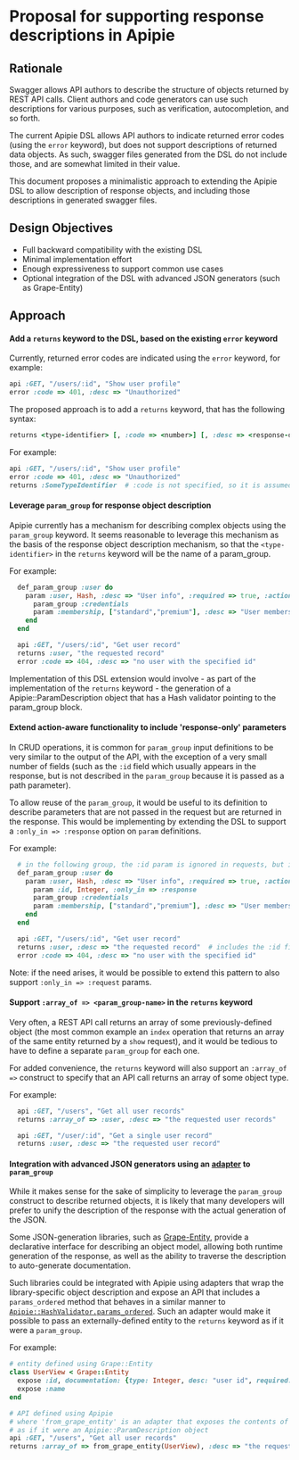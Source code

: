 # Proposal for supporting response descriptions in Apipie

## Rationale

Swagger allows API authors to describe the structure of objects returned by REST API calls.
Client authors and code generators can use such descriptions for various purposes, such as verification, 
autocompletion, and so forth.

The current Apipie DSL allows API authors to indicate returned error codes (using the `error` keyword), 
but does not support descriptions of returned data objects. As such, swagger files
generated from the DSL do not include those, and are somewhat limited in their value.

This document proposes a minimalistic approach to extending the Apipie DSL to allow description of response
objects, and including those descriptions in generated swagger files. 

## Design Objectives

* Full backward compatibility with the existing DSL
* Minimal implementation effort
* Enough expressiveness to support common use cases
* Optional integration of the DSL with advanced JSON generators (such as Grape-Entity)      

## Approach

#### Add a `returns` keyword to the DSL, based on the existing `error` keyword

Currently, returned error codes are indicated using the `error` keyword, for example:
```ruby
api :GET, "/users/:id", "Show user profile"
error :code => 401, :desc => "Unauthorized"
```

The proposed approach is to add a `returns` keyword, that has the following syntax:
```ruby
returns <type-identifier> [, :code => <number>] [, :desc => <response-description>]
```

For example:
```ruby
api :GET, "/users/:id", "Show user profile"
error :code => 401, :desc => "Unauthorized"
returns :SomeTypeIdentifier  # :code is not specified, so it is assumed to be 200
```


#### Leverage `param_group` for response object description

Apipie currently has a mechanism for describing complex objects using the `param_group` keyword.
It seems reasonable to leverage this mechanism as the basis of the response object description mechanism,
so that the `<type-identifier>` in the `returns` keyword will be the name of a param_group.

For example:
```ruby
  def_param_group :user do
    param :user, Hash, :desc => "User info", :required => true, :action_aware => true do
      param_group :credentials
      param :membership, ["standard","premium"], :desc => "User membership", :allow_nil => false
    end
  end

  api :GET, "/users/:id", "Get user record"
  returns :user, "the requested record"
  error :code => 404, :desc => "no user with the specified id"
```

Implementation of this DSL extension would involve - as part of the implementation of the `returns` keyword - 
the generation of a Apipie::ParamDescription object that has a Hash validator pointing to the param_group block.

#### Extend action-aware functionality to include 'response-only' parameters

In CRUD operations, it is common for `param_group` input definitions to be very similar to the 
output of the API, with the exception of a very small number of fields (such as the `:id` field
which usually appears in the response, but is not described in the `param_group` because it is passed as a 
path parameter).

To allow reuse of the `param_group`, it would be useful to its definition to describe parameters that are not passed 
in the request but are returned in the response.  This would be implementing by extending the DSL to 
support a `:only_in => :response` option on `param` definitions.   

For example:
```ruby
  # in the following group, the :id param is ignored in requests, but included in responses
  def_param_group :user do
    param :user, Hash, :desc => "User info", :required => true, :action_aware => true do
      param :id, Integer, :only_in => :response
      param_group :credentials
      param :membership, ["standard","premium"], :desc => "User membership", :allow_nil => false
    end
  end

  api :GET, "/users/:id", "Get user record"
  returns :user, :desc => "the requested record"  # includes the :id field, because this is a response
  error :code => 404, :desc => "no user with the specified id"
```

Note: if the need arises, it would be possible to extend this pattern to also support `:only_in => :request` params.


#### Support `:array_of => <param_group-name>` in the `returns` keyword 

Very often, a REST API call returns an array of some previously-defined object 
(the most common example an `index` operation that returns an array of the same entity returned by a `show` request), 
and it would be tedious to have to define a separate `param_group` for each one.

For added convenience, the `returns` keyword will also support an `:array_of =>` construct
to specify that an API call returns an array of some object type.

For example:
```ruby
  api :GET, "/users", "Get all user records"
  returns :array_of => :user, :desc => "the requested user records"

  api :GET, "/user/:id", "Get a single user record"
  returns :user, :desc => "the requested user record"
```

#### Integration with advanced JSON generators using an [adapter](https://en.wikipedia.org/wiki/Adapter_pattern) to `param_group`

While it makes sense for the sake of simplicity to leverage the `param_group` construct to describe 
returned objects, it is likely that many developers will prefer to unify the 
description of the response with the actual generation of the JSON.

Some JSON-generation libraries, such as [Grape-Entity](https://github.com/ruby-grape/grape-entity),
provide a declarative interface for describing an object model, allowing both runtime
generation of the response, as well as the ability to traverse the description to auto-generate
documentation.

Such libraries could be integrated with Apipie using adapters that wrap the library-specific
object description and expose an API that includes a `params_ordered` method that behaves in a 
similar manner to [`Apipie::HashValidator.params_ordered`](https://github.com/Apipie/apipie-rails/blob/cfb42198bc39b5b30d953ba5a8b523bafdb4f897/lib/apipie/validator.rb#L315).
Such an adapter would make it possible to pass an externally-defined entity to the `returns` keyword
as if it were a `param_group`.

For example:
```ruby
# entity defined using Grape::Entity
class UserView < Grape::Entity
  expose :id, documentation: {type: Integer, desc: "user id", required: true}
  expose :name
end

# API defined using Apipie
# where 'from_grape_entity' is an adapter that exposes the contents of the entity
# as if it were an Apipie::ParamDescription object 
api :GET, "/users", "Get all user records"
returns :array_of => from_grape_entity(UserView), :desc => "the requested user records"
```